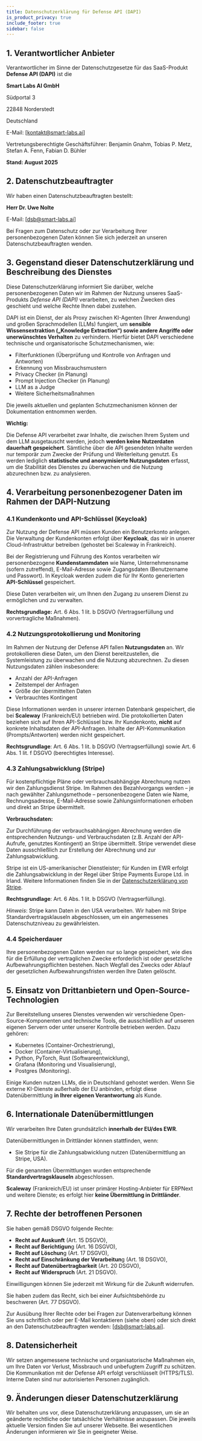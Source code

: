 ```yaml
---
title: Datenschutzerklärung für Defense API (DAPI)
is_product_privacy: true
include_footer: true
sidebar: false
---
```



## 1. Verantwortlicher Anbieter 
Verantwortlicher im Sinne der Datenschutzgesetze für das SaaS-Produkt **Defense API (DAPI)** ist die 

**Smart Labs AI GmbH**

Südportal 3 

22848 Norderstedt 

Deutschland 

E-Mail: [<kontakt@smart-labs.ai>]

Vertretungsberechtigte Geschäftsführer: Benjamin Gnahm, Tobias P. Metz, Stefan A. Fenn, Fabian D. Bühler 

**Stand: August 2025**

## 2. Datenschutzbeauftragter
Wir haben einen Datenschutzbeauftragten bestellt: 

**Herr Dr. Uwe Nolte**

E-Mail: [<dsb@smart-labs.ai>]

Bei Fragen zum Datenschutz oder zur Verarbeitung Ihrer personenbezogenen Daten können Sie sich jederzeit an unseren Datenschutzbeauftragten wenden.

## 3. Gegenstand dieser Datenschutzerklärung und Beschreibung des Dienstes 

Diese Datenschutzerklärung informiert Sie darüber, welche personenbezogenen Daten wir im Rahmen der Nutzung unseres SaaS-Produkts *Defense API (DAPI)* verarbeiten, zu welchen Zwecken dies geschieht und welche Rechte Ihnen dabei zustehen.  

DAPI ist ein Dienst, der als Proxy zwischen KI-Agenten (Ihrer Anwendung) und großen Sprachmodellen (LLMs) fungiert, um **sensible Wissensextraktion („Knowledge Extraction“) sowie andere Angriffe oder unerwünschtes Verhalten** zu verhindern. Hierfür bietet DAPI verschiedene technische und organisatorische Schutzmechanismen, wie: 

- Filterfunktionen (Überprüfung und Kontrolle von Anfragen und Antworten) 
- Erkennung von Missbrauchsmustern 
- Privacy Checker (in Planung) 
- Prompt Injection Checker (in Planung) 
- LLM as a Judge 
- Weitere Sicherheitsmaßnahmen 

Die jeweils aktuellen und geplanten Schutzmechanismen können der Dokumentation entnommen werden. 

**Wichtig:**

Die Defense API verarbeitet zwar Inhalte, die zwischen Ihrem System und dem LLM ausgetauscht werden, jedoch **werden keine Nutzerdaten dauerhaft gespeichert**. Sämtliche über die API gesendeten Inhalte werden nur temporär zum Zwecke der Prüfung und Weiterleitung genutzt. Es werden lediglich **statistische und anonymisierte Nutzungsdaten** erfasst, um die Stabilität des Dienstes zu überwachen und die Nutzung abzurechnen bzw. zu analysieren. 

## 4. Verarbeitung personenbezogener Daten im Rahmen der DAPI-Nutzung 

### 4.1 Kundenkonto und API-Schlüssel (Keycloak) 
Zur Nutzung der Defense API müssen Kunden ein Benutzerkonto anlegen. Die Verwaltung der Kundenkonten erfolgt über **Keycloak**, das wir in unserer Cloud-Infrastruktur betreiben (gehostet bei Scaleway in Frankreich). 

Bei der Registrierung und Führung des Kontos verarbeiten wir personenbezogene **Kundenstammdaten** wie Name, Unternehmensname (sofern zutreffend), E-Mail-Adresse sowie Zugangsdaten (Benutzername und Passwort). In Keycloak werden zudem die für Ihr Konto generierten **API-Schlüssel** gespeichert. 

Diese Daten verarbeiten wir, um Ihnen den Zugang zu unserem Dienst zu ermöglichen und zu verwalten. 

**Rechtsgrundlage:** Art. 6 Abs. 1 lit. b DSGVO (Vertragserfüllung und vorvertragliche Maßnahmen). 

### 4.2 Nutzungsprotokollierung und Monitoring 
Im Rahmen der Nutzung der Defense API fallen **Nutzungsdaten** an. Wir protokollieren diese Daten, um den Dienst bereitzustellen, die Systemleistung zu überwachen und die Nutzung abzurechnen. Zu diesen Nutzungsdaten zählen insbesondere: 

- Anzahl der API-Anfragen 
- Zeitstempel der Anfragen 
- Größe der übermittelten Daten 
- Verbrauchtes Kontingent 

Diese Informationen werden in unserer internen Datenbank gespeichert, die bei **Scaleway** (Frankreich/EU) betrieben wird. Die protokollierten Daten beziehen sich auf Ihren API-Schlüssel bzw. Ihr Kundenkonto, **nicht** auf konkrete Inhaltsdaten der API-Anfragen. Inhalte der API-Kommunikation (Prompts/Antworten) werden nicht gespeichert. 

**Rechtsgrundlage**: Art. 6 Abs. 1 lit. b DSGVO (Vertragserfüllung) sowie Art. 6 Abs. 1 lit. f DSGVO (berechtigtes Interesse). 

### 4.3 Zahlungsabwicklung (Stripe) 
Für kostenpflichtige Pläne oder verbrauchsabhängige Abrechnung nutzen wir den Zahlungsdienst Stripe. Im Rahmen des Bezahlvorgangs werden – je nach gewählter Zahlungsmethode – personenbezogene Daten wie Name, Rechnungsadresse, E-Mail-Adresse sowie Zahlungsinformationen erhoben und direkt an Stripe übermittelt. 

**Verbrauchsdaten:** 

Zur Durchführung der verbrauchsabhängigen Abrechnung werden die entsprechenden Nutzungs- und Verbrauchsdaten (z.B. Anzahl der API-Aufrufe, genutztes Kontingent) an Stripe übermittelt. Stripe verwendet diese Daten ausschließlich zur Erstellung der Abrechnung und zur Zahlungsabwicklung. 

Stripe ist ein US-amerikanischer Dienstleister; für Kunden im EWR erfolgt die Zahlungsabwicklung in der Regel über Stripe Payments Europe Ltd. in Irland. Weitere Informationen finden Sie in der [Datenschutzerklärung von Stripe](https://stripe.com/de/privacy). 

**Rechtsgrundlage**: Art. 6 Abs. 1 lit. b DSGVO (Vertragserfüllung). 

*Hinweis*: Stripe kann Daten in den USA verarbeiten. Wir haben mit Stripe Standardvertragsklauseln abgeschlossen, um ein angemessenes Datenschutzniveau zu gewährleisten. 

### 4.4 Speicherdauer 

Ihre personenbezogenen Daten werden nur so lange gespeichert, wie dies für die Erfüllung der vertraglichen Zwecke erforderlich ist oder gesetzliche Aufbewahrungspflichten bestehen. Nach Wegfall des Zwecks oder Ablauf der gesetzlichen Aufbewahrungsfristen werden Ihre Daten gelöscht. 

## 5. Einsatz von Drittanbietern und Open-Source-Technologien 

Zur Bereitstellung unseres Dienstes verwenden wir verschiedene Open-Source-Komponenten und technische Tools, die ausschließlich auf unseren eigenen Servern oder unter unserer Kontrolle betrieben werden. Dazu gehören: 

- Kubernetes (Container-Orchestrierung), 
- Docker (Container-Virtualisierung), 
- Python, PyTorch, Rust (Softwareentwicklung), 
- Grafana (Monitoring und Visualisierung), 
- Postgres (Monitoring). 

Einige Kunden nutzen LLMs, die in Deutschland gehostet werden. Wenn Sie externe KI-Dienste außerhalb der EU anbinden, erfolgt diese Datenübermittlung **in Ihrer eigenen Verantwortung** als Kunde. 

## 6. Internationale Datenübermittlungen
Wir verarbeiten Ihre Daten grundsätzlich **innerhalb der EU/des EWR**. 

Datenübermittlungen in Drittländer können stattfinden, wenn: 

- Sie Stripe für die Zahlungsabwicklung nutzen (Datenübermittlung an Stripe, USA). 

Für die genannten Übermittlungen wurden entsprechende **Standardvertragsklauseln** abgeschlossen. 

**Scaleway** (Frankreich/EU) ist unser primärer Hosting-Anbieter für ERPNext und weitere Dienste; es erfolgt hier **keine Übermittlung in Drittländer**.

## 7. Rechte der betroffenen Personen 

Sie haben gemäß DSGVO folgende Rechte: 

- **Recht auf Auskunft** (Art. 15 DSGVO), 
- **Recht auf Berichtigun**g (Art. 16 DSGVO), 
- **Recht auf Löschun**g (Art. 17 DSGVO), 
- **Recht auf Einschränkung der Verarbeitun**g (Art. 18 DSGVO), 
- **Recht auf Datenübertragbarkeit** (Art. 20 DSGVO), 
- **Recht auf Widerspruch** (Art. 21 DSGVO). 

Einwilligungen können Sie jederzeit mit Wirkung für die Zukunft widerrufen. 

Sie haben zudem das Recht, sich bei einer Aufsichtsbehörde zu beschweren (Art. 77 DSGVO). 

Zur Ausübung Ihrer Rechte oder bei Fragen zur Datenverarbeitung können Sie uns schriftlich oder per E-Mail kontaktieren (siehe oben) oder sich direkt an den Datenschutzbeauftragten wenden: [<dsb@smart-labs.ai>].

## 8. Datensicherheit 
Wir setzen angemessene technische und organisatorische Maßnahmen ein, um Ihre Daten vor Verlust, Missbrauch und unbefugtem Zugriff zu schützen. Die Kommunikation mit der Defense API erfolgt verschlüsselt (HTTPS/TLS). Interne Daten sind nur autorisierten Personen zugänglich. 

## 9. Änderungen dieser Datenschutzerklärung 
Wir behalten uns vor, diese Datenschutzerklärung anzupassen, um sie an geänderte rechtliche oder tatsächliche Verhältnisse anzupassen. Die jeweils aktuelle Version finden Sie auf unserer Webseite. Bei wesentlichen Änderungen informieren wir Sie in geeigneter Weise. 